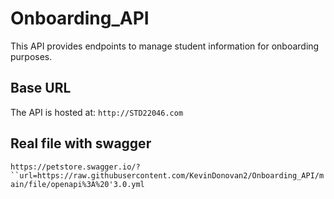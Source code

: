 # Onboarding_API

This API provides endpoints to manage student information for onboarding purposes.

## Base URL

The API is hosted at: `http://STD22046.com`

## Real file with swagger

`https://petstore.swagger.io/?``url=https://raw.githubusercontent.com/KevinDonovan2/Onboarding_API/main/file/openapi%3A%20'3.0.yml`

